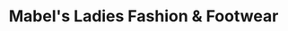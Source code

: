 ---
title: "Mabel's Ladies Fashion & Footwear"
url: /bandon/mabels-ladies-fashion-und-footwear/
shop: Kleidung
---